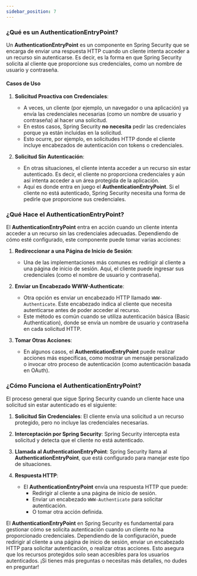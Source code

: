 ```yaml
---
sidebar_position: 7
---
```


### ¿Qué es un AuthenticationEntryPoint?

Un **AuthenticationEntryPoint** es un componente en Spring Security que se encarga de enviar una respuesta HTTP cuando un cliente intenta acceder a un recurso sin autenticarse. Es decir, es la forma en que Spring Security solicita al cliente que proporcione sus credenciales, como un nombre de usuario y contraseña.

<Card>

#### Casos de Uso

1. **Solicitud Proactiva con Credenciales**:
   - A veces, un cliente (por ejemplo, un navegador o una aplicación) ya envía las credenciales necesarias (como un nombre de usuario y contraseña) al hacer una solicitud.
   - En estos casos, Spring Security **no necesita** pedir las credenciales porque ya están incluidas en la solicitud.
   - Esto ocurre, por ejemplo, en solicitudes HTTP donde el cliente incluye encabezados de autenticación con tokens o credenciales.

2. **Solicitud Sin Autenticación**:
   - En otras situaciones, el cliente intenta acceder a un recurso sin estar autenticado. Es decir, el cliente no proporciona credenciales y aún así intenta acceder a un área protegida de la aplicación.
   - Aquí es donde entra en juego el **AuthenticationEntryPoint**. Si el cliente no está autenticado, Spring Security necesita una forma de pedirle que proporcione sus credenciales.
   
</Card>

<Card>

### ¿Qué Hace el AuthenticationEntryPoint?

El **AuthenticationEntryPoint** entra en acción cuando un cliente intenta acceder a un recurso sin las credenciales adecuadas. Dependiendo de cómo esté configurado, este componente puede tomar varias acciones:

1. **Redireccionar a una Página de Inicio de Sesión**:
   - Una de las implementaciones más comunes es redirigir al cliente a una página de inicio de sesión. Aquí, el cliente puede ingresar sus credenciales (como el nombre de usuario y contraseña).
   
   
2. **Enviar un Encabezado WWW-Authenticate**:
   - Otra opción es enviar un encabezado HTTP llamado `WWW-Authenticate`. Este encabezado indica al cliente que necesita autenticarse antes de poder acceder al recurso.
   - Este método es común cuando se utiliza autenticación básica (Basic Authentication), donde se envía un nombre de usuario y contraseña en cada solicitud HTTP.
   
   
3. **Tomar Otras Acciones**:
   - En algunos casos, el **AuthenticationEntryPoint** puede realizar acciones más específicas, como mostrar un mensaje personalizado o invocar otro proceso de autenticación (como autenticación basada en OAuth).

### ¿Cómo Funciona el AuthenticationEntryPoint?

El proceso general que sigue Spring Security cuando un cliente hace una solicitud sin estar autenticado es el siguiente:

1. **Solicitud Sin Credenciales**: El cliente envía una solicitud a un recurso protegido, pero no incluye las credenciales necesarias.
   
2. **Interceptación por Spring Security**: Spring Security intercepta esta solicitud y detecta que el cliente no está autenticado.

3. **Llamada al AuthenticationEntryPoint**: Spring Security llama al **AuthenticationEntryPoint**, que está configurado para manejar este tipo de situaciones.

4. **Respuesta HTTP**:
   - El **AuthenticationEntryPoint** envía una respuesta HTTP que puede:
     - Redirigir al cliente a una página de inicio de sesión.
     - Enviar un encabezado `WWW-Authenticate` para solicitar autenticación.
     - O tomar otra acción definida.
   
</Card>


El **AuthenticationEntryPoint** en Spring Security es fundamental para gestionar cómo se solicita autenticación cuando un cliente no ha proporcionado credenciales. Dependiendo de la configuración, puede redirigir al cliente a una página de inicio de sesión, enviar un encabezado HTTP para solicitar autenticación, o realizar otras acciones. Esto asegura que los recursos protegidos solo sean accesibles para los usuarios autenticados. ¡Si tienes más preguntas o necesitas más detalles, no dudes en preguntar!